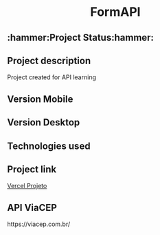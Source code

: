 <h1 align="center">FormAPI </h1>

<h2>:hammer:Project Status:hammer:</h2>

<h2>Project description</h2>
<p>Project created for API learning</p>
<h2 >Version Mobile</h2>

<h2>Version Desktop</h2>

<h2>Technologies used</h2>
    
<h2> Project link </h2>
<a href="https://form-api-three.vercel.app/">Vercel Projeto</a>
<h2>API ViaCEP</h2>
<p>https://viacep.com.br/</p>
